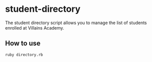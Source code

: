 # student-directory

The student directory script allows you to manage the list of students enrolled at 
Villains Academy.

## How to use ##

```shell
ruby directory.rb
```

 